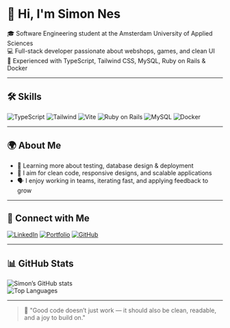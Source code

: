 # 👋 Hi, I'm Simon Nes

🎓 Software Engineering student at the Amsterdam University of Applied Sciences  
💻 Full-stack developer passionate about webshops, games, and clean UI  
🧠 Experienced with TypeScript, Tailwind CSS, MySQL, Ruby on Rails & Docker  

---

## 🛠️ Skills

![TypeScript](https://img.shields.io/badge/-TypeScript-3178C6?logo=typescript&logoColor=white&style=flat)
![Tailwind](https://img.shields.io/badge/-TailwindCSS-38B2AC?logo=tailwindcss&logoColor=white&style=flat)
![Vite](https://img.shields.io/badge/-Vite-646CFF?logo=vite&logoColor=white&style=flat)
![Ruby on Rails](https://img.shields.io/badge/-Ruby_on_Rails-CC0000?logo=ruby-on-rails&logoColor=white&style=flat)
![MySQL](https://img.shields.io/badge/-MySQL-4479A1?logo=mysql&logoColor=white&style=flat)
![Docker](https://img.shields.io/badge/-Docker-2496ED?logo=docker&logoColor=white&style=flat)

---

## 🌍 About Me
 
- 🧪 Learning more about testing, database design & deployment  
- 🚀 I aim for clean code, responsive designs, and scalable applications  
- 🗣️ I enjoy working in teams, iterating fast, and applying feedback to grow

---

## 🔗 Connect with Me

[![LinkedIn](https://img.shields.io/badge/-LinkedIn-0A66C2?logo=linkedin&logoColor=white)](https://www.linkedin.com/in/simonnes/)
[![Portfolio](https://img.shields.io/badge/-Portfolio-000?logo=vercel&logoColor=white)](https://simon-nes.dev)
[![GitHub](https://img.shields.io/badge/-GitHub-181717?logo=github&logoColor=white)](https://github.com/simonnes112)

---

## 📊 GitHub Stats

![Simon’s GitHub stats](https://github-readme-stats.vercel.app/api?username=simonnes112&show_icons=true&theme=github_dark&count_private=true)  
![Top Languages](https://github-readme-stats.vercel.app/api/top-langs/?username=simonnes112&layout=compact&theme=github_dark)

---

> 💬 "Good code doesn’t just work — it should also be clean, readable, and a joy to build on."

